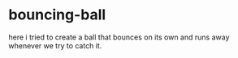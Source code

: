 # bouncing-ball
here i tried to create a ball that bounces on its own and runs away whenever we try to catch it.
